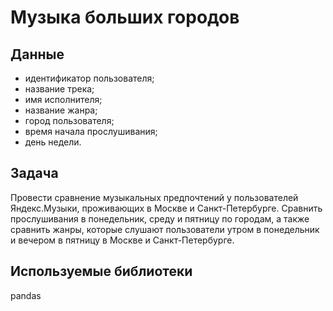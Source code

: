 # Музыка больших городов
## Данные
- идентификатор пользователя;
- название трека;  
- имя исполнителя;
- название жанра;
- город пользователя;
- время начала прослушивания;
- день недели.
## Задача
Провести сравнение музыкальных предпочтений у пользователей Яндекс.Музыки, проживающих в Москве и Санкт-Петербурге. Сравнить прослушивания в понедельник, среду и пятницу по городам, а также сравнить жанры, которые слушают пользователи утром в понедельник и вечером в пятницу в Москве и Санкт-Петербурге.
## Используемые библиотеки
pandas
